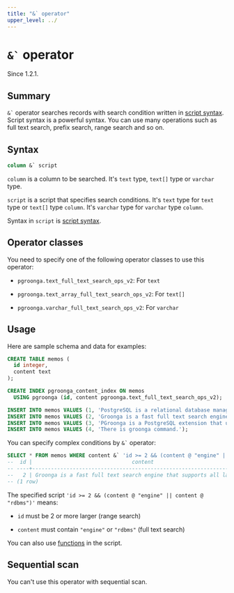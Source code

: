 ```yaml
---
title: "&` operator"
upper_level: ../
---
```


# `` &` `` operator

Since 1.2.1.

## Summary

`` &` `` operator searches records with search condition written in [script syntax][groonga-script-syntax]. Script syntax is a powerful syntax. You can use many operations such as full text search, prefix search, range search and so on.

## Syntax

```sql
column &` script
```

`column` is a column to be searched. It's `text` type, `text[]` type or `varchar` type.

`script` is a script that specifies search conditions. It's `text` type for `text` type or `text[]` type `column`. It's `varchar` type for `varchar` type `column`.

Syntax in `script` is [script syntax][groonga-script-syntax].

## Operator classes

You need to specify one of the following operator classes to use this operator:

  * `pgroonga.text_full_text_search_ops_v2`: For `text`

  * `pgroonga.text_array_full_text_search_ops_v2`: For `text[]`

  * `pgroonga.varchar_full_text_search_ops_v2`: For `varchar`

## Usage

Here are sample schema and data for examples:

```sql
CREATE TABLE memos (
  id integer,
  content text
);

CREATE INDEX pgroonga_content_index ON memos
  USING pgroonga (id, content pgroonga.text_full_text_search_ops_v2);
```

```sql
INSERT INTO memos VALUES (1, 'PostgreSQL is a relational database management system.');
INSERT INTO memos VALUES (2, 'Groonga is a fast full text search engine that supports all languages.');
INSERT INTO memos VALUES (3, 'PGroonga is a PostgreSQL extension that uses Groonga as index.');
INSERT INTO memos VALUES (4, 'There is groonga command.');
```

You can specify complex conditions by `` &` `` operator:

```sql
SELECT * FROM memos WHERE content &` 'id >= 2 && (content @ "engine" || content @ "rdbms")';
--  id |                                content                                 
-- ----+------------------------------------------------------------------------
--   2 | Groonga is a fast full text search engine that supports all languages.
-- (1 row)
```

The specified script `'id >= 2 && (content @ "engine" || content @ "rdbms")'` means:

  * `id` must be 2 or more larger (range search)

  * `content` must contain `"engine"` or `"rdbms"` (full text search)

You can also use [functions][groonga-functions] in the script.

## Sequential scan

You can't use this operator with sequential scan.

[groonga-script-syntax]:http://groonga.org/docs/reference/grn_expr/script_syntax.html

[groonga-functions]:http://groonga.org/docs/reference/function.html
